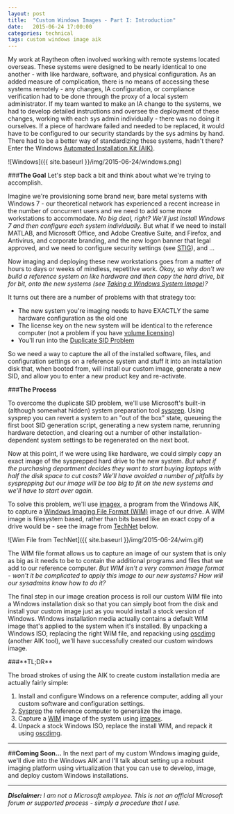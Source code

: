 ```yaml
---
layout: post
title:  "Custom Windows Images - Part I: Introduction"
date:   2015-06-24 17:00:00
categories: technical
tags: custom windows image aik
---
```


My work at Raytheon often involved working with remote systems located overseas. These systems were designed to be nearly identical to one another - with like hardware, software, and physical configuration. As an added measure of complication, there is no means of accessing these systems remotely - any changes, IA configuration, or compliance verification had to be done through the proxy of a local system administrator. If my team wanted to make an IA change to the systems, we had to develop detailed instructions and oversee the deployment of these changes, working with each sys admin individually - there was no doing it ourselves. If a piece of hardware failed and needed to be replaced, it would have to be configured to our security standards by the sys admins by hand. There had to be a better way of standardizing these systems, hadn't there? Enter the Windows [Automated Installation Kit (AIK)](http://www.microsoft.com/en-US/Download/details.aspx?id=5753).

![Windows]({{ site.baseurl }}/img/2015-06-24/windows.png)

###**The Goal**
Let's step back a bit and think about what we're trying to accomplish.

Imagine we're provisioning some brand new, bare metal systems with Windows 7 - our theoretical network has experienced a recent increase in the number of concurrent users and we need to add some more workstations to accommodate. *No big deal, right? We'll just install Windows 7 and then configure each system individually.* But what if we need to install MATLAB, and Microsoft Office, and Adobe Creative Suite, and Firefox, and Antivirus, and corporate branding, and the new logon banner that legal approved, and we need to configure security settings (see [STIG](https://en.wikipedia.org/wiki/Security_Technical_Implementation_Guide)), and ...

Now imaging and deploying these new workstations goes from a matter of hours to days or weeks of mindless, repetitive work. *Okay, so why don't we build a reference system on like hardware and then copy the hard drive, bit for bit, onto the new systems (see [Taking a Windows System Image](http://www.howtogeek.com/howto/4241/how-to-create-a-system-image-in-windows-7/))?*

It turns out there are a number of problems with that strategy too:

* The new system you're imaging needs to have EXACTLY the same hardware configuration as the old one
* The license key on the new system will be identical to the reference computer (not a problem if you have [volume licensing](https://www.microsoft.com/en-us/Licensing/licensing-programs/licensing-programs.aspx))
* You'll run into the [Duplicate SID Problem](http://blogs.technet.com/b/markrussinovich/archive/2009/11/03/3291024.aspx)

So we need a way to capture the all of the installed software, files, and configuration settings on a reference system and stuff it into an installation disk that, when booted from, will install our custom image, generate a new SID, and allow you to enter a new product key and re-activate.

###**The Process**

To overcome the duplicate SID problem, we'll use Microsoft's built-in (although somewhat hidden) system preparation tool [sysprep](https://en.wikipedia.org/wiki/Sysprep). Using sysprep you can revert a system to an "out of the box" state, queueing the first boot SID generation script, generating a new system name, rerunning hardware detection, and clearing out a number of other installation-dependent system settings to be regenerated on the next boot.

Now at this point, if we were using like hardware, we could simply copy an exact image of the sysprepped hard drive to the new system. *But what if the purchasing department decides they want to start buying laptops with half the disk space to cut costs? We'll have avoided a number of pitfalls by sysprepping but our image will be too big to fit on the new systems and we'll have to start over again.*

To solve this problem, we'll use [imagex](https://technet.microsoft.com/en-us/library/cc722145(v=ws.10).aspx), a program from the Windows AIK, to capture a [Windows Imaging File Format (WIM)](https://technet.microsoft.com/en-us/library/cc749478(v=ws.10).aspx) image of our drive. A WIM image is filesystem based, rather than bits based like an exact copy of a drive would be - see the image from [TechNet](https://technet.microsoft.com/en-us/library/cc749478(v=ws.10).aspx) below.

![Wim File from TechNet]({{ site.baseurl }}/img/2015-06-24/wim.gif)

The WIM file format allows us to capture an image of our system that is only as big as it needs to be to contain the additional programs and files that we add to our reference computer. *But WIM isn't a very common image format - won't it be complicated to apply this image to our new systems? How will our sysadmins know how to do it?*

The final step in our image creation process is roll our custom WIM file into a Windows installation disk so that you can simply boot from the disk and install your custom image just as you would install a stock version of Windows. Windows installation media actually contains a default WIM image that's applied to the system when it's installed. By unpacking a Windows ISO, replacing the right WIM file, and repacking using [oscdimg](https://technet.microsoft.com/en-us/library/cc749036(v=ws.10).aspx) (another AIK tool), we'll have successfully created our custom windows image.

<div class="recipe" markdown="1">
###**TL;DR**

The broad strokes of using the AIK to create custom installation media are actually fairly simple:

1. Install and configure Windows on a reference computer, adding all your custom software and configuration settings.
2. [Sysprep](https://en.wikipedia.org/wiki/Sysprep) the reference computer to generalize the image.
3. Capture a [WIM](https://technet.microsoft.com/en-us/library/cc749478(v=ws.10).aspx) image of the system using [imagex](https://technet.microsoft.com/en-us/library/cc722145(v=ws.10).aspx).
4. Unpack a stock Windows ISO, replace the install WIM, and repack it using [oscdimg](https://technet.microsoft.com/en-us/library/cc749036(v=ws.10).aspx).
</div>

---

##**Coming Soon...**
In the next part of my custom Windows imaging guide, we'll dive into the Windows AIK and I'll talk about setting up a robust imaging platform using virtualization that you can use to develop, image, and deploy custom Windows installations.

---

_**Disclaimer:** I am not a Microsoft employee. This is not an official Microsoft forum or supported process - simply a procedure that I use._
